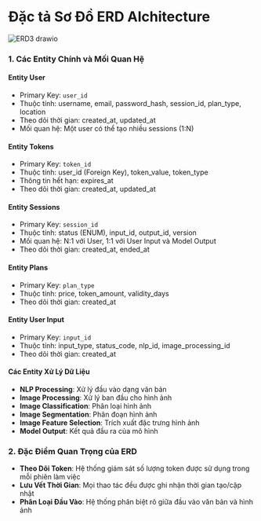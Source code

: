 # Đặc tả Sơ Đồ ERD AIchitecture
![ERD3 drawio](https://github.com/user-attachments/assets/7b5ce1ec-63ad-4233-8609-8f29d9e17c6e)


### 1. Các Entity Chính và Mối Quan Hệ

#### Entity User
- Primary Key: `user_id`
- Thuộc tính: username, email, password_hash, session_id, plan_type, location
- Theo dõi thời gian: created_at, updated_at
- Mối quan hệ: Một user có thể tạo nhiều sessions (1:N)

#### Entity Tokens
- Primary Key: `token_id`
- Thuộc tính: user_id (Foreign Key), token_value, token_type
- Thông tin hết hạn: expires_at
- Theo dõi thời gian: created_at, updated_at

#### Entity Sessions
- Primary Key: `session_id`
- Thuộc tính: status (ENUM), input_id, output_id, version
- Mối quan hệ: N:1 với User, 1:1 với User Input và Model Output
- Theo dõi thời gian: created_at, ended_at

#### Entity Plans
- Primary Key: `plan_type`
- Thuộc tính: price, token_amount, validity_days
- Theo dõi thời gian: created_at

#### Entity User Input
- Primary Key: `input_id`
- Thuộc tính: input_type, status_code, nlp_id, image_processing_id
- Theo dõi thời gian: created_at

#### Các Entity Xử Lý Dữ Liệu
- **NLP Processing**: Xử lý đầu vào dạng văn bản
- **Image Processing**: Xử lý ban đầu cho hình ảnh
- **Image Classification**: Phân loại hình ảnh
- **Image Segmentation**: Phân đoạn hình ảnh
- **Image Feature Selection**: Trích xuất đặc trưng hình ảnh
- **Model Output**: Kết quả đầu ra của mô hình

### 2. Đặc Điểm Quan Trọng của ERD

- **Theo Dõi Token**: Hệ thống giám sát số lượng token được sử dụng trong mỗi phiên làm việc
- **Lưu Vết Thời Gian**: Mọi thao tác đều được ghi nhận thời gian tạo/cập nhật
- **Phân Loại Đầu Vào**: Hệ thống phân biệt rõ giữa đầu vào văn bản và hình ảnh

